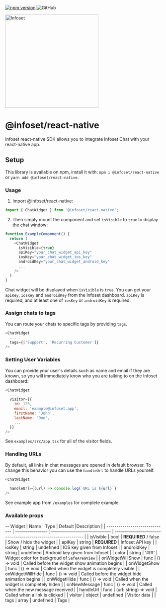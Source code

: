 [![npm version](https://badge.fury.io/js/%40infoset%2Freact-native.svg)](https://badge.fury.io/js/%40infoset%2Freact-native)
![GitHub](https://img.shields.io/github/license/infoset/infoset-react-native)

<img src="https://user-images.githubusercontent.com/13895224/94475996-8de39c80-01d8-11eb-8771-e590b33c612e.png" alt="Infoset" width="300" />

# @infoset/react-native

Infoset react-native SDK allows you to integrate Infoset Chat with your react-native app.

## Setup

This library is available on npm, install it with: `npm i @infoset/react-native` or `yarn add @infoset/react-native`.

### Usage

1.  Import @infoset/react-native:
```javascript
import { ChatWidget } from '@infoset/react-native';
```

2.  Then simply mount the component and set `isVisible` to `true` to display the chat window:
```javascript
function ExampleComponent() {
  return (
    <ChatWidget
      isVisible={true}
      apiKey="your_chat_widget_api_key"
      iosKey="your_chat_widget_ios_key"
      androidKey="your_chat_widget_android_key"
      ...
    />
  )
}
```

Chat widget will be displayed when `isVisible` is `true`. 
You can get your `apiKey`, `iosKey` and `androidKey` from the Infoset dashboard. `apiKey` is required, and at least one of `iosKey` or `androidKey` is required.

### Assign chats to tags

You can route your chats to specific tags by providing `tags`.

```javascript
<ChatWidget
  ...
  tags={['Support', 'Recurring Customer']}
/>
```

### Setting User Variables

You can provide your user's details such as name and email if they are known, so you will immediately know who you are talking to on the Infoset dashboard:

```javascript
<ChatWidget
  ...
  visitor={{
    id: 123,
    email: 'example@infoset.app',
    firstName: 'John',
    lastName: 'Doe',
    ...
  }}
/>
```

See `examples/src/app.tsx` for all of the visitor fields.

### Handling URLs

By default, all links in chat messages are opened in default browser. To change this behavior you can use the `handleUrl` to handle URLs yourself.

```javascript
<ChatWidget
  ...
  handleUrl={(url) => console.log(`URL is ${url}`}
/>
```

See example app from `/examples` for complete example.

### Available props

-- Widget
| Name | Type | Default |Description |
| ------------------------------ | ---------------- | ------------------------------ | -------------------------------------------------------------- |
| isVisible | bool | **REQUIRED** / false | Show / hide the widget |
| apiKey | string | **REQUIRED** | Infoset API key |
| iosKey | string | undefined | IOS key given from Infoset |
| androidKey | string | undefined | Android key given from Infoset |
| color | string | '#fff' | Widget color for backgroud of `SafeAreaView` |
| onWidgetWillShow | func | () => void | Called before the widget show animation begins |
| onWidgetShow | func | () => void | Called when the widget is completely visible |
| onWidgetWillHide | func | () => void | Called before the widget hide animation begins |
| onWidgetHide | func | () => void | Called when the widget is completely hiden |
| onNewMessage | func | () => void | Called when the new message received |
| handleUrl | func | (url: string) => void | Called when a link is clicked |
| visitor | object | undefined | Visitor data |
| tags | array | undefined | Tags |
